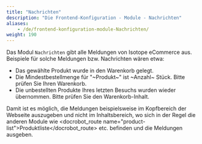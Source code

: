 ```yaml
---
title: "Nachrichten"
description: "Die Frontend-Konfiguration - Module - Nachrichten"
aliases:
    - /de/frontend-konfiguration-module-Nachrichten/
weight: 190
---
```



Das Modul `Nachrichten` gibt alle Meldungen von Isotope eCommerce aus.
Beispiele für solche Meldungen bzw. Nachrichten wären etwa:

* Das gewählte Produkt wurde in den Warenkorb gelegt.
* Die Mindestbestellmenge für "~Produkt~" ist ~Anzahl~ Stück. Bitte prüfen Sie Ihren Warenkorb.
* Die unbestellten Produkte Ihres letzten Besuchs wurden wieder übernommen. Bitte prüfen Sie den Warenkorb-Inhalt.

Damit ist es möglich, die Meldungen beispielsweise im Kopfbereich der Webseite auszugeben und nicht im Inhaltsbereich, wo sich in der Regel die anderen Module wie <docrobot_route name="product-list">Produktliste</docrobot_route> etc. befinden und die Meldungen ausgeben.

